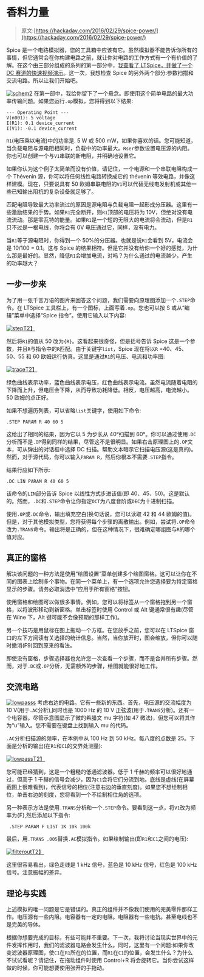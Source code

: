 # 香料力量

> 原文:[https://hackaday.com/2016/02/29/spice-power/](https://hackaday.com/2016/02/29/spice-power/)

Spice 是一个电路模拟器，您的工具箱中应该有它。虽然模拟器不能告诉你所有的事情，但它通常会在你构建电路之前，就让你对电路的工作方式有一个有价值的了解。在这个由三部分组成的系列的第一部分中，[我查看了 LTSpice，并做了一个 DC 赛道的快速视频演示](http://hackaday.com/2016/02/26/adding-spice-to-your-workbench/)。这一次，我想检查 Spice 的另外两个部分:参数扫描和交流电路。所以让我们开始吧。

[![schem2](../Images/6f54c9af81d0a3247fb6debc933bb738.png)](https://hackaday.com/wp-content/uploads/2016/02/schem2.png) 在第一部中，我给你留下了一个悬念。即使用这个简单电路的最大功率传输问题。如果您运行`.op`模拟，您将得到以下结果:

```
--- Operating Point ---
V(n001): 5 voltage
I(R1): 0.1 device_current
I(V1): -0.1 device_current
```

`R1`(电压乘以电流)中的功率是. 5 W 或 500 mW，如果你喜欢的话。您可能知道，当负载电阻与源电阻相同时，负载中的功率最大。`Rser`参数设置电压源的内阻。你也可以创建一个与`V1`串联的新电阻，并明确地设置它。

如果你认为这个例子太简单而没有价值，请记住，一个电源和一个串联电阻构成一个 Thévenin 源，你可以将任何线性电路转换成它的 thévenin 等效电路，并像这样建模。现在，只要说具有 50 欧姆串联电阻的`V1`可以代替无线电发射机或其他一些已知输出阻抗的复杂设备就足够了。

匹配电阻导致最大功率流过的原因是源电阻与负载电阻一起形成分压器。这里有一些激励结果的手势。如果`R1`完全断开，则`R1`顶部的电压将为 10V，但绝对没有电流流动。那是零瓦特的能量。如果`R1`是一个短的无限大的电流将会流动，但是`R1`只不过是一根电线，你将会有 0V 电压通过它，同样，没有电力。

当`R1`等于源电阻时，你得到一个 50%的分压器。也就是说`R1`会看到 5V，电流会是 10/100 = 0.1。这与 Spice 的结果相符。但是它并没有给你一个好的感觉，为什么那是最好的。显然，降低`R1`会增加电流，对吗？为什么通过的电流越少，产生的功率越大？

## 一步一步来

为了用一张千言万语的图片来回答这个问题，我们需要向原理图添加一个`.STEP`命令。在 LTSpice 工具栏上，有一个图标，上面写着`.op`。您也可以按 S 或从“编辑”菜单中选择“Spice 指令”。使用它输入以下内容:

[![step](../Images/858ccb9ae9f1e5fecf63ac5dd719c52a.png)T2】](https://hackaday.com/wp-content/uploads/2016/02/step.png)

然后将`R1`的值从 50 改为`{R}`。这看起来很奇怪，但是括号告诉 Spice 这是一个参数，并且`R`与指令中的`R`匹配。由于关键字`list`，Spice 现在将以`R` =40、45、50、55 和 60 欧姆运行仿真。这里是通过`R1`的电压、电流和功率图:

[![trace](../Images/8e5c543d0c2abb1a95671b0f65627bf7.png)T2】](https://hackaday.com/wp-content/uploads/2016/02/trace.png)

绿色曲线表示功率，蓝色曲线表示电压，红色曲线表示电流。虽然电流随着电阻的下降而上升，但电压会下降，从而导致功耗降低。相反，电压越高，电流越小。50 欧姆的点正好。

如果不想遍历列表，可以省略`list`关键字，使用如下命令:

```
.STEP PARAM R 40 60 5
```

这给出了相同的结果，因为它以 5 为步长从 40°扫描到 60°。你可以通过使用`.DC`分析而不是`.OP`得到同样的结果，尽管这不是很明显。如果右击原理图上的`.OP`文本，可从弹出的对话框中选择 DC 扫描。帮助文本暗示它扫描电压源(这是真的)。然而，对于源代码，你可以输入`PARAM R`，然后你根本不需要`.STEP`指令。

结果行应如下所示:

```
.DC LIN PARAM R 40 60 5
```

该命令的`LIN`部分告诉 Spice 以线性方式步进该值(即 40、45、50)。这是默认的。然而，`.DC`和`.STEP`命令让你指定`OCT`为八度音阶或`DEC`为十进制扫描。

使用`.OP`或`.DC`命令，输出填充空白(换句话说，您可以读取 42 和 44 欧姆的值)。但是，对于其他模拟类型，您将获得每个步骤的离散输出。例如，尝试将`.OP`命令改为`.TRANS`命令。输出将是正确的，但在这种情况下，很难确定哪组图与`R`的哪个值对应。

## 真正的窗格

解决该问题的一种方法是使用“绘图设置”菜单创建多个绘图窗格。这可以让你在不同的图表上绘制多个事物。在同一个菜单上，有一个选项允许您选择要为特定窗格显示的步骤。请务必取消选中“应用于所有窗格”按钮。

使用窗格和绘图可以做很多事情。例如，您可以将标签从一个窗格拖到另一个窗格，以将波形移动到新窗格。单击标签时使用 Control 或 Alt 键通常很有趣(尽管在 Wine 下，Alt 键可能不会像预期的那样工作)。

另一个技巧是用鼠标在图上拖动一个方框。在您放手之前，您可以在 LTSpice 窗口的左下方阅读有关选择的统计信息。当然，当你放开时，图会缩放，但你可以随时撤消(F9)回到原来的看法。

即使没有窗格，步骤选择器也允许您一次查看一个步骤，而不是合并所有步骤。然而，对于`.DC`或`.OP`分析，无需额外的步骤，绘图就能很好地工作。

## 交流电路

[![lowpasss](../Images/a36454215876c433adb4222358673405.png)](https://hackaday.com/wp-content/uploads/2016/02/lowpasss.png) 考虑右边的电路。它有一些新的东西。首先，电压源的交流幅度为 10 V(用于`.AC`分析),同时也是 1000 Hz 的 10 V 正弦波(用于`.TRANS`分析)。还有一个电容器。尽管示意图显示了微的希腊文 mu 字符(如 47 微法)，但您可以将其作为“u”输入。您不需要在键盘上找到输入 mu 的代码。

`.AC`分析扫描源的频率，在本例中从 100 Hz 到 50 kHz。每八度的点数是 25。下面是分析的输出(在`R1`和`C1`的交界处测量):

[![lowpass](../Images/5d598ec894e0a9159595f8b48c8044e5.png)T2】](https://hackaday.com/wp-content/uploads/2016/02/lowpass.png)

您可能已经猜到，这是一个粗糙的低通滤波器。低于 1 千赫的频率可以很好地通过，但高于 1 千赫的信号会减少，因为`C1`会将它们分流到地。底线是虚线(在屏幕截图上很难看到)，代表信号的相位(注意右边的垂直刻度)。如果您不想绘制相位，单击右边的刻度，您将看到一个不绘制相位角的选项。

另一种表示方法是使用`.TRANS`分析和一个`.STEP`命令。要看到这一点，将`V1`改为频率为{F},然后添加以下指令:

```
 .STEP PARAM F LIST 1K 10k 100k

```

最后，用`.TRANS .005`替换`.AC`模拟指令。如果绘制输出(即`R1`和`C1`之间的电压):

[![filterout](../Images/057b0dd4487185c3bc8fb71e5c4bd005.png)T2】](https://hackaday.com/wp-content/uploads/2016/02/filterout.png)

这里很容易看出，绿色走线是 1 kHz 信号，蓝色是 10 kHz 信号，红色是 100 kHz 信号。注意振幅的差异。

## 理论与实践

上述模拟的唯一问题是它是错误的。真正的组件并不像我们使用的完美零件那样工作。电压源有一些内阻。电容器有一定的电阻。电阻器有一些电抗。甚至电线也不是完美的导体。

根据你想要完成的目标，有些可能并不重要。下一次，我将讨论当现实世界中的元件发挥作用时，我们的滤波器电路会发生什么。同时，这里有一个问题:如果你改变滤波器原理图，使`C1`在`R1`所在的位置，而`R1`在`C1`的位置，会发生什么？为什么不试试看呢？请记住，在拖动组件时使用 Control+R 将会旋转它。当你尝试这样做的时候，你可能想要使用张开的手拖动。